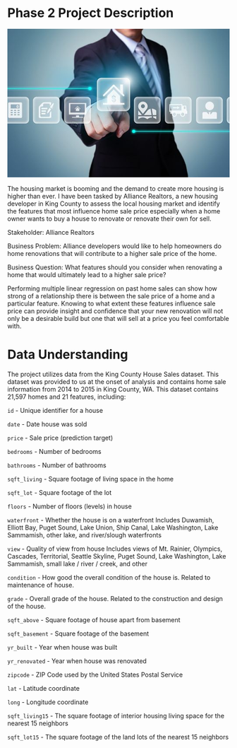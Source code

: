 # Phase 2 Project Description

![](How%20Darwin%20Horan%20Boosting%20His%20Real%20Estate%20Business%20With%20Facebook.jpg)

The housing market is booming and the demand to create more housing is higher than ever. I have been tasked by Alliance Realtors, a new housing developer in King County to assess the local housing market and identify the features that most influence home sale price especially when a home owner wants to buy a house to renovate or renovate their own for sell.

Stakeholder: Alliance Realtors

Business Problem: Alliance developers would like to help homeowners do home renovations that will contribute to a higher sale price of the home.

Business Question: What features should you consider when renovating a home that would ultimately lead to a higher sale price?

Performing multiple linear regression on past home sales can show how strong of a relationship there is between the sale price of a home and a particular feature. Knowing to what extent these features influence sale price can provide insight and confidence that your new renovation will not only be a desirable build but one that will sell at a price you feel comfortable with.

# Data Understanding
The project utilizes data from the King County House Sales dataset. This dataset was provided to us at the onset of analysis and contains home sale information from 2014 to 2015 in King County, WA. This dataset contains 21,597 homes and 21 features, including:

`id` - Unique identifier for a house

`date` - Date house was sold

`price` - Sale price (prediction target)

`bedrooms` - Number of bedrooms

`bathrooms` - Number of bathrooms

`sqft_living` - Square footage of living space in the home

`sqft_lot` - Square footage of the lot

`floors` - Number of floors (levels) in house

`waterfront` - Whether the house is on a waterfront
Includes Duwamish, Elliott Bay, Puget Sound, Lake Union, Ship Canal, Lake Washington, Lake Sammamish, other lake, and river/slough waterfronts

`view` - Quality of view from house
Includes views of Mt. Rainier, Olympics, Cascades, Territorial, Seattle Skyline, Puget Sound, Lake Washington, Lake Sammamish, small lake / river / creek, and other

`condition` - How good the overall condition of the house is. Related to maintenance of house.

`grade` - Overall grade of the house. Related to the construction and design of the house.

`sqft_above` - Square footage of house apart from basement

`sqft_basement` - Square footage of the basement

`yr_built` - Year when house was built

`yr_renovated` - Year when house was renovated

`zipcode` - ZIP Code used by the United States Postal Service

`lat` - Latitude coordinate

`long` - Longitude coordinate

`sqft_living15` - The square footage of interior housing living space for the nearest 15 neighbors

`sqft_lot15` - The square footage of the land lots of the nearest 15 neighbors